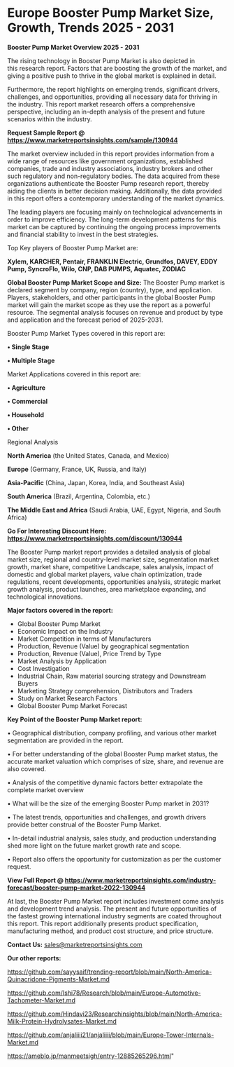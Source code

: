  # Europe Booster Pump Market Size, Growth, Trends 2025 - 2031

<Strong> Booster Pump Market Overview 2025 - 2031</strong>

The rising technology in Booster Pump Market is also depicted in this research report. Factors that are boosting the growth of the market, and giving a positive push to thrive in the global market is explained in detail.

Furthermore, the report highlights on emerging trends, significant drivers, challenges, and opportunities, providing all necessary data for thriving in the industry. This report market research offers a comprehensive perspective, including an in-depth analysis of the present and future scenarios within the industry.

<strong>Request Sample Report @ <a href=https://www.marketreportsinsights.com/sample/130944>https://www.marketreportsinsights.com/sample/130944</a></strong>

The market overview included in this report provides information from a wide range of resources like government organizations, established companies, trade and industry associations, industry brokers and other such regulatory and non-regulatory bodies. The data acquired from these organizations authenticate the Booster Pump research report, thereby aiding the clients in better decision making. Additionally, the data provided in this report offers a contemporary understanding of the market dynamics.

The leading players are focusing mainly on technological advancements in order to improve efficiency. The long-term development patterns for this market can be captured by continuing the ongoing process improvements and financial stability to invest in the best strategies.

Top Key players of Booster Pump Market are:

<strong>Xylem, KARCHER, Pentair, FRANKLIN Electric, Grundfos, DAVEY, EDDY Pump, SyncroFlo, Wilo, CNP, DAB PUMPS, Aquatec, ZODIAC</strong>

<strong><b>Global Booster Pump Market Scope and Size:</b></strong>
The Booster Pump market is declared segment by company, region (country), type, and application. Players, stakeholders, and other participants in the global Booster Pump market will gain the market scope as they use the report as a powerful resource. The segmental analysis focuses on revenue and product by type and application and the forecast period of 2025-2031.

Booster Pump Market Types covered in this report are:

<strong>• Single Stage

• Multiple Stage</strong>

Market Applications covered in this report are:

<strong>• Agriculture

• Commercial

• Household

• Other</strong> 

Regional Analysis

<strong>North America</strong> (the United States, Canada, and Mexico)

<strong>Europe</strong> (Germany, France, UK, Russia, and Italy)

<strong>Asia-Pacific</strong> (China, Japan, Korea, India, and Southeast Asia)

<strong>South America</strong> (Brazil, Argentina, Colombia, etc.)

<strong>The Middle East and Africa</strong> (Saudi Arabia, UAE, Egypt, Nigeria, and South Africa)

<strong>Go For Interesting Discount Here: <a href=https://www.marketreportsinsights.com/discount/130944>https://www.marketreportsinsights.com/discount/130944</a></strong>

The Booster Pump market report provides a detailed analysis of global market size, regional and country-level market size, segmentation market growth, market share, competitive Landscape, sales analysis, impact of domestic and global market players, value chain optimization, trade regulations, recent developments, opportunities analysis, strategic market growth analysis, product launches, area marketplace expanding, and technological innovations.

<strong><b>Major factors covered in the report:</b></strong>
<ul>
  <li>Global Booster Pump Market </li>
  <li>Economic Impact on the Industry</li>
  <li>Market Competition in terms of Manufacturers</li>
  <li>Production, Revenue (Value) by geographical segmentation</li>
  <li>Production, Revenue (Value), Price Trend by Type</li>
  <li>Market Analysis by Application</li>
  <li>Cost Investigation</li>
  <li>Industrial Chain, Raw material sourcing strategy and Downstream Buyers</li>
  <li>Marketing Strategy comprehension, Distributors and Traders</li>
  <li>Study on Market Research Factors</li>
  <li>Global Booster Pump Market Forecast</li>
</ul>

<strong><b>Key Point of the Booster Pump Market report:</b></strong>

• Geographical distribution, company profiling, and various other market segmentation are provided in the report.

• For better understanding of the global Booster Pump market status, the accurate market valuation which comprises of size, share, and revenue are also covered.

• Analysis of the competitive dynamic factors better extrapolate the complete market overview

• What will be the size of the emerging Booster Pump market in 2031?

• The latest trends, opportunities and challenges, and growth drivers provide better construal of the Booster Pump Market.

• In-detail industrial analysis, sales study, and production understanding shed more light on the future market growth rate and scope.

• Report also offers the opportunity for customization as per the customer request.

<strong><b>View Full Report @ <a href=https://www.marketreportsinsights.com/industry-forecast/booster-pump-market-2022-130944>https://www.marketreportsinsights.com/industry-forecast/booster-pump-market-2022-130944</a></b></strong>


At last, the Booster Pump Market report includes investment come analysis and development trend analysis. The present and future opportunities of the fastest growing international industry segments are coated throughout this report. This report additionally presents product specification, manufacturing method, and product cost structure, and price structure.

<strong>Contact Us:</strong>
sales@marketreportsinsights.com

<strong>Our other reports:</strong>

<a href=https://github.com/sayysaif/trending-report/blob/main/North-America-Quinacridone-Pigments-Market.md>https://github.com/sayysaif/trending-report/blob/main/North-America-Quinacridone-Pigments-Market.md</a>

<a href=https://github.com/Ishi78/Research/blob/main/Europe-Automotive-Tachometer-Market.md>https://github.com/Ishi78/Research/blob/main/Europe-Automotive-Tachometer-Market.md</a>

<a href=https://github.com/Hindavi23/Researchinsights/blob/main/North-America-Milk-Protein-Hydrolysates-Market.md>https://github.com/Hindavi23/Researchinsights/blob/main/North-America-Milk-Protein-Hydrolysates-Market.md</a>

<a href=https://github.com/anjaliiii21/anjaliiii/blob/main/Europe-Tower-Internals-Market.md>https://github.com/anjaliiii21/anjaliiii/blob/main/Europe-Tower-Internals-Market.md</a>

<a href=https://ameblo.jp/manmeetsigh/entry-12885265296.html>https://ameblo.jp/manmeetsigh/entry-12885265296.html</a>"
